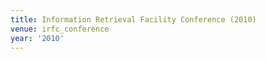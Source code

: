 ```yaml
---
title: Information Retrieval Facility Conference (2010)
venue: irfc_conference
year: '2010'
---
```

